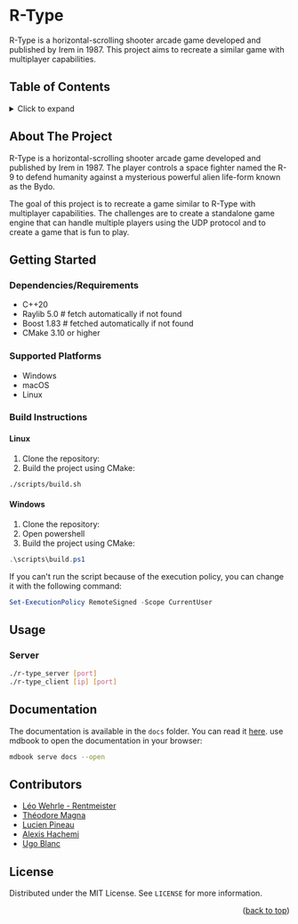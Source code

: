 <a id="readme-top"></a>

<!-- PROJECT HEADER -->
# R-Type

R-Type is a horizontal-scrolling shooter arcade game developed and published by Irem in 1987. This project aims to recreate a similar game with multiplayer capabilities.

## Table of Contents
<details>
  <summary>Click to expand</summary>
  <ol>
    <li><a href="#about-the-project">About The Project</a></li>
    <li><a href="#getting-started">Getting Started</a></li>
    <li><a href="#usage">Usage</a></li>
    <li><a href="#contributors">Contributors</a></li>
    <li><a href="#license">License</a></li>
  </ol>
</details>

## About The Project

R-Type is a horizontal-scrolling shooter arcade game developed and published by Irem in 1987. The player controls a space fighter named the R-9 to defend humanity against a mysterious powerful alien life-form known as the Bydo.

The goal of this project is to recreate a game similar to R-Type with multiplayer capabilities. The challenges are to create a standalone game engine that can handle multiple players using the UDP protocol and to create a game that is fun to play.

## Getting Started

### Dependencies/Requirements
- C++20
- Raylib 5.0 # fetch automatically if not found
- Boost 1.83 # fetched automatically if not found
- CMake 3.10 or higher

### Supported Platforms
- Windows
- macOS
- Linux

### Build Instructions
#### Linux
1. Clone the repository:
2. Build the project using CMake:
```sh
./scripts/build.sh
```

#### Windows
1. Clone the repository:
2. Open powershell
3. Build the project using CMake:
```powershell
.\scripts\build.ps1
```

If you can't run the script because of the execution policy, you can change it with the following command:
```powershell
Set-ExecutionPolicy RemoteSigned -Scope CurrentUser
```

## Usage

### Server
```sh
./r-type_server [port]
./r-type_client [ip] [port]
```

## Documentation

The documentation is available in the `docs` folder. You can read it [here](docs/src/SUMMARY.md).
use mdbook to open the documentation in your browser:
```sh
mdbook serve docs --open
```

## Contributors

- [Léo Wehrle - Rentmeister](https://github.com/leoWherle)
- [Théodore Magna](https://github.com/TheodoreMagna)
- [Lucien Pineau](https://github.com/mathematisse)
- [Alexis Hachemi](https://github.com/alexishachemi)
- [Ugo Blanc](https://github.com/HUMMMCHARAL)

## License

Distributed under the MIT License. See `LICENSE` for more information.

<p align="right">(<a href="#readme-top">back to top</a>)</p>

